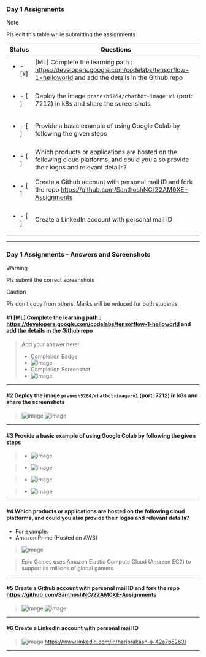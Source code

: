 ### Day 1 Assignments

> [!NOTE]
> Pls edit this table while submitting the assignments

| Status         | Questions     | 
|----------------|---------------|
| <ul><li>- [x] </li></ul> | [ML] Complete the learning path : https://developers.google.com/codelabs/tensorflow-1-helloworld and add the details in the Github repo |
| <ul><li>- [ ] </li></ul> | Deploy the image `pranesh5264/chatbot-image:v1` (port: 7212) in k8s and share the screenshots |
| <ul><li>- [ ] </li></ul> | Provide a basic example of using Google Colab by following the given steps  |
| <ul><li>- [ ] </li></ul> | Which products or applications are hosted on the following cloud platforms, and could you also provide their logos and relevant details?  |
| <ul><li>- [ ] </li></ul> | Create a Github account with personal mail ID and fork the repo https://github.com/SanthoshNC/22AM0XE-Assignments  |
| <ul><li>- [ ] </li></ul> | Create a LinkedIn account with personal mail ID  |


***

### Day 1 Assignments - Answers and Screenshots

> [!WARNING]
> Pls submit the correct screenshots

> [!CAUTION]
> Pls don't copy from others. Marks will be reduced for both students

#### #1 [ML] Complete the learning path : https://developers.google.com/codelabs/tensorflow-1-helloworld and add the details in the Github repo
> Add your answer here!
> - Completion Badge
> - ![image](https://github.com/user-attachments/assets/ff597006-893d-4835-a70a-130eff98ed5b)
> - Completion Screenshot
> - ![image](https://github.com/user-attachments/assets/42a291ed-2a49-476f-9ccc-9f5a003ae64f)

***

#### #2 Deploy the image `pranesh5264/chatbot-image:v1` (port: 7212) in k8s and share the screenshots
> ![image](https://github.com/user-attachments/assets/3c78b5dd-279a-4d18-859c-6eabf0480595)
> ![image](https://github.com/user-attachments/assets/773f3725-5403-43a1-b61b-687c4be8af0e)



***

#### #3 Provide a basic example of using Google Colab by following the given steps

> - ![image](https://github.com/user-attachments/assets/dbdd0af8-1a8a-4da6-8819-514d02273c75)

> - ![image](https://github.com/user-attachments/assets/a17b0bea-8157-4431-bf02-b43aa99982b5)

> - ![image](https://github.com/user-attachments/assets/f6a6f599-3a12-4e80-b484-f52973b24dcc)

> - ![image](https://github.com/user-attachments/assets/c59faa12-1636-48da-ab16-0d016ce7028a)


***

#### #4 Which products or applications are hosted on the following cloud platforms, and could you also provide their logos and relevant details? 
- For example:
- Amazon Prime (Hosted on AWS)
>![image](https://github.com/user-attachments/assets/21cad557-453c-49da-81ee-04dd6093a11b)

>  Epic Games uses Amazon Elastic Compute Cloud (Amazon EC2) to support its millions of global gamers


***

#### #5 Create a Github account with personal mail ID and fork the repo https://github.com/SanthoshNC/22AM0XE-Assignments
> ![image](https://github.com/user-attachments/assets/f949d8e1-791e-4b58-b1f0-254ed42dcd37)
> ![image](https://github.com/user-attachments/assets/238e6cc9-f428-47b5-90f4-0b5355d4a50a)


***

#### #6 Create a LinkedIn account with personal mail ID
> ![image](https://github.com/user-attachments/assets/3b6e0224-9425-4141-a811-5adbb0ca2866)
> https://www.linkedin.com/in/hariprakash-s-42a7b5263/
***
